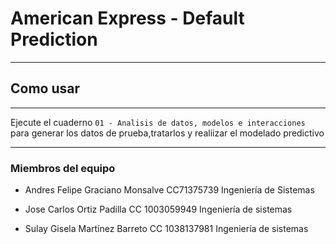 # American Express - Default Prediction
-----------------------------

## Como usar
-------------
Ejecute el cuaderno `01 - Analisis de datos, modelos e interacciones` para generar los datos de prueba,tratarlos y realiizar el modelado predictivo

-------------
### Miembros del equipo

- Andres Felipe Graciano Monsalve CC71375739 Ingeniería de Sistemas

- Jose Carlos Ortiz Padilla CC 1003059949 Ingeniería de sistemas

- Sulay Gisela Martínez Barreto CC 1038137981 Ingeniería de sistemas
